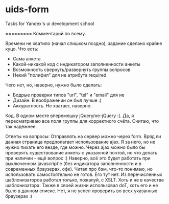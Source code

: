 uids-form
=========

Tasks for Yandex's ui development school

=========
Комментарий по всему.

Времени не хватило (начал слишком поздно), задание сделано крайне куцо.
Что есть:
- Сама анкета
- Какой-никакой код с индикатором заполненности анкеты
- Возможность свернуть/развернуть группы вопросов
- Некий "полифил" для ие атрибута required

Чего нет, но, наверно, нужно было сделать:
- Бодрые проверки типов "url", "tel" и "email" для ие
- Дизайн. В воображении он был лучше :)
- Аккуратность. Не хватает, наверно.

Код.
В одном месте вперемешку jQuery/не-jQuery :(.
Да, я пересматриваю все поля группы для корректного счёта. Считаю, что так надёжнее.

Ответы на вопросы:
Отправлять на сервер можно через form. Вряд ли данная страница предполагает использование ajax. Я за него, но не нужно
пихать его везде, где можно. Через ajax можно было бы проверять существование анкеты с указанной почтой, но что делать
при наличии - ещё вопрос :)
Наверно, всё это будет работать при выключенном javascript'е (без индикатора заполненности и в современных браузерах,
офк).
Читал про бэм, что-то понимаю, но использовать самостоятельно не готов. Его тут нет.
Из перечисленных шаблонизаторов работал только, пожалуй, с XSLT. Хоть и не в качестве шаблонизатора.
Также в своей жизни использовал doT, хоть его и не было в данном списке.
Нет, я не успел проверить во всех указанных браузерах :(